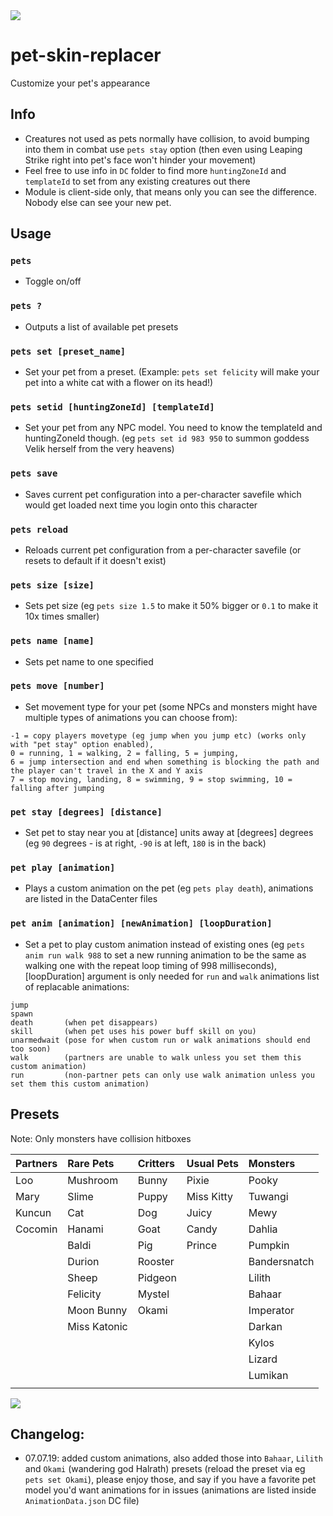 <img src=http://u.cubeupload.com/Owyn/lilbaha.jpg>

# pet-skin-replacer
Customize your pet's appearance

## Info
- Creatures not used as pets normally have collision, to avoid bumping into them in combat use `pets stay` option (then even using Leaping Strike right into pet's face won't hinder your movement)   
- Feel free to use info in `DC` folder to find more `huntingZoneId` and `templateId` to set from any existing creatures out there  
- Module is client-side only, that means only you can see the difference. Nobody else can see your new pet.	

## Usage
### `pets`
- Toggle on/off
### `pets ?`
- Outputs a list of available pet presets
### `pets set [preset_name]`
- Set your pet from a preset. (Example: `pets set felicity` will make your pet into a white cat with a flower on its head!)
### `pets setid [huntingZoneId] [templateId]`
- Set your pet from any NPC model. You need to know the templateId and huntingZoneId though. (eg `pets set id 983 950` to summon goddess Velik herself from the very heavens)
### `pets save`
- Saves current pet configuration into a per-character savefile which would get loaded next time you login onto this character
### `pets reload`
- Reloads current pet configuration from a per-character savefile (or resets to default if it doesn't exist)
### `pets size [size]`
- Sets pet size (eg `pets size 1.5` to make it 50% bigger or `0.1` to make it 10x times smaller)
### `pets name [name]`
- Sets pet name to one specified
### `pets move [number]`
- Set movement type for your pet (some NPCs and monsters might have multiple types of animations you can choose from):
```
-1 = copy players movetype (eg jump when you jump etc) (works only with "pet stay" option enabled),
0 = running, 1 = walking, 2 = falling, 5 = jumping,
6 = jump intersection and end when something is blocking the path and the player can't travel in the X and Y axis
7 = stop moving, landing, 8 = swimming, 9 = stop swimming, 10 = falling after jumping
```
### `pet stay [degrees] [distance]`
- Set pet to stay near you at [distance] units away at [degrees] degrees (eg `90` degrees - is at right, `-90` is at left, `180` is in the back)
### `pet play [animation]`
- Plays a custom animation on the pet (eg `pets play death`), animations are listed in the DataCenter files
### `pet anim [animation] [newAnimation] [loopDuration]`
- Set a pet to play custom animation instead of existing ones (eg `pets anim run walk 988` to set a new running animation to be the same as walking one with the repeat loop timing of 998 milliseconds), [loopDuration] argument is only needed for `run` and `walk` animations list of replacable animations:  
```
jump
spawn
death		(when pet disappears)
skill		(when pet uses his power buff skill on you)
unarmedwait	(pose for when custom run or walk animations should end too soon)
walk		(partners are unable to walk unless you set them this custom animation)
run			(non-partner pets can only use walk animation unless you set them this custom animation)
```


## Presets
Note: Only monsters have collision hitboxes

| Partners | Rare Pets      | Critters | Usual Pets | Monsters     |
|:---------|:---------------|:---------|:-----------|:-------------|
| Loo      | Mushroom       | Bunny    | Pixie      | Pooky        |
| Mary     | Slime          | Puppy    | Miss Kitty | Tuwangi      |
| Kuncun   | Cat            | Dog      | Juicy      | Mewy         |
| Cocomin  | Hanami         | Goat     | Candy      | Dahlia       |
|          | Baldi          | Pig      | Prince     | Pumpkin      |
|          | Durion         | Rooster  |            | Bandersnatch |
|          | Sheep          | Pidgeon  |            | Lilith       |
|          | Felicity       | Mystel   |            | Bahaar       |
|          | Moon Bunny     | Okami    |            | Imperator    |
|          | Miss Katonic   |          |            | Darkan       |
|          |                |          |            | Kylos        |
|          |                |          |            | Lizard       |
|          |                |          |            | Lumikan      |
|          |                |          |            |              |

<img src=http://u.cubeupload.com/Owyn/petspreview.jpg>


## Changelog:
- 07.07.19: added custom animations, also added those into `Bahaar`, `Lilith` and `Okami` (wandering god Halrath) presets (reload the preset via eg `pets set Okami`), please enjoy those, and say if you have a favorite pet model you'd want animations for in issues (animations are listed inside `AnimationData.json` DC file)